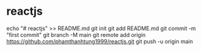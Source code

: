 # reactjs
echo "# reactjs" >> README.md
git init
git add README.md
git commit -m "first commit"
git branch -M main
git remote add origin https://github.com/phamthanhtung1999/reactjs.git
git push -u origin main

